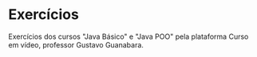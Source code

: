 # Exercícios

Exercícios dos cursos "Java Básico" e "Java POO" pela plataforma Curso em vídeo, professor Gustavo Guanabara.
